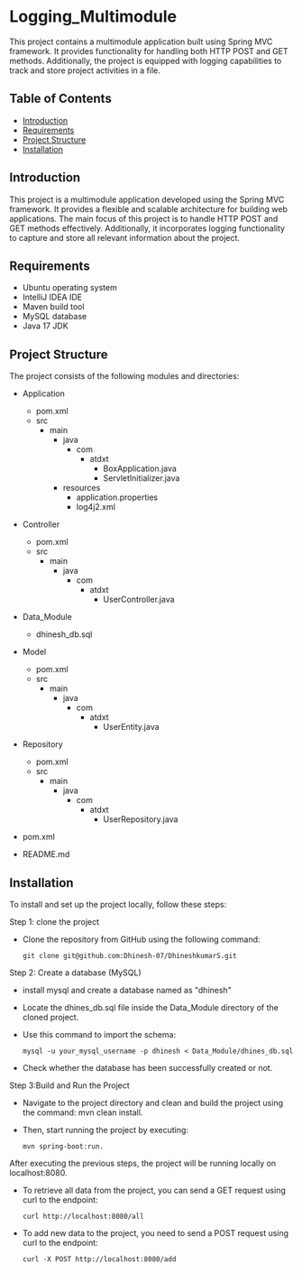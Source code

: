 # Logging_Multimodule 

This project contains a multimodule application built using Spring MVC framework. It provides functionality for handling both HTTP POST and GET methods. Additionally, the project is equipped with logging capabilities to track and store project activities in a file. 

## Table of Contents

- [Introduction](#introduction)
- [Requirements](#requirements)
- [Project Structure](#project-structure)
- [Installation](#installation)



## Introduction

This project is a multimodule application developed using the Spring MVC framework. It provides a flexible and scalable architecture for building web applications. The main focus of this project is to handle HTTP POST and GET methods effectively. Additionally, it incorporates logging functionality to capture and store all relevant information about the project.

## Requirements

- Ubuntu operating system
- IntelliJ IDEA IDE
- Maven build tool
- MySQL database
- Java 17 JDK


## Project Structure


The project consists of the following modules and directories:

- Application
    - pom.xml
    - src
        - main
            - java
                - com
                    - atdxt
                        - BoxApplication.java
                        - ServletInitializer.java
            - resources
                - application.properties
                - log4j2.xml

- Controller
    - pom.xml
    - src
        - main
            - java
                - com
                    - atdxt
                        - UserController.java

- Data_Module
    - dhinesh_db.sql

- Model
    - pom.xml
    - src
        - main
            - java
                - com
                    - atdxt
                        - UserEntity.java

- Repository
    - pom.xml
    - src
        - main
            - java
                - com
                    - atdxt
                        - UserRepository.java

- pom.xml
- README.md

## Installation

To install and set up the project locally, follow these steps:



Step 1: clone the project
- Clone the repository from GitHub using the following command:

      git clone git@github.com:Dhinesh-07/DhineshkumarS.git

Step 2: Create a database (MySQL)
- install mysql and create a database named as "dhinesh"
- Locate the dhines_db.sql file inside the Data_Module directory of the cloned project.
- Use this command to import the schema:

      mysql -u your_mysql_username -p dhinesh < Data_Module/dhines_db.sql
- Check whether the database has been successfully created or not.

Step 3:Build and Run the Project
- Navigate to the project directory and clean and build the project using the command: mvn clean install.
- Then, start running the project by executing:

      mvn spring-boot:run.

After executing the previous steps, the project will be running locally on localhost:8080. 
- To retrieve all data from the project, you can send a GET request using curl to the endpoint:  

      curl http://localhost:8080/all
- To add new data to the project, you need to send a POST request using curl to the endpoint: 

      curl -X POST http://localhost:8080/add

